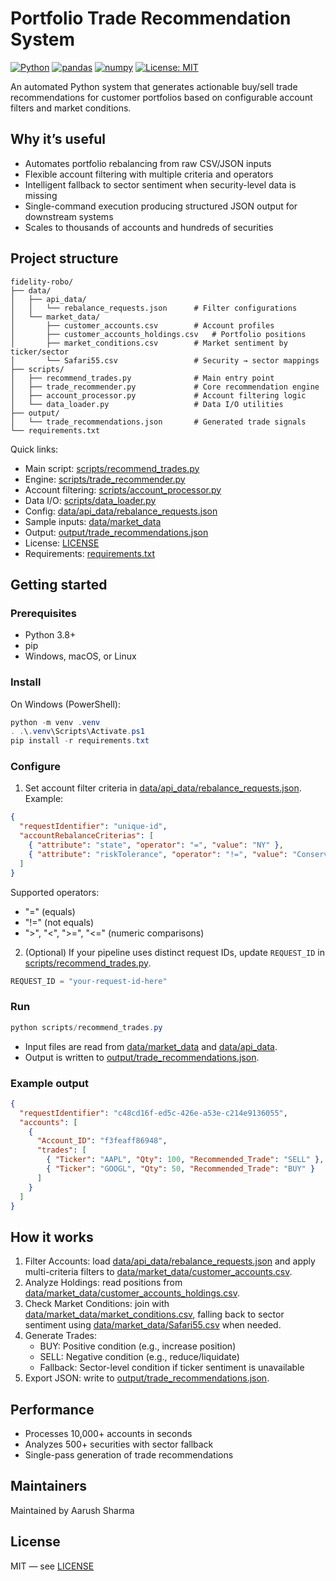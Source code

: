 # Portfolio Trade Recommendation System

[![Python](https://img.shields.io/badge/Python-3.8%2B-blue.svg)](requirements.txt)
[![pandas](https://img.shields.io/badge/pandas-2.1.3-150458.svg)](requirements.txt)
[![numpy](https://img.shields.io/badge/numpy-1.24.3-013243.svg)](requirements.txt)
[![License: MIT](https://img.shields.io/badge/License-MIT-yellow.svg)](LICENSE)

An automated Python system that generates actionable buy/sell trade recommendations for customer portfolios based on configurable account filters and market conditions.

## Why it’s useful

- Automates portfolio rebalancing from raw CSV/JSON inputs
- Flexible account filtering with multiple criteria and operators
- Intelligent fallback to sector sentiment when security-level data is missing
- Single-command execution producing structured JSON output for downstream systems
- Scales to thousands of accounts and hundreds of securities

## Project structure

```
fidelity-robo/
├── data/
│   ├── api_data/
│   │   └── rebalance_requests.json      # Filter configurations
│   └── market_data/
│       ├── customer_accounts.csv        # Account profiles
│       ├── customer_accounts_holdings.csv   # Portfolio positions
│       ├── market_conditions.csv        # Market sentiment by ticker/sector
│       └── Safari55.csv                 # Security → sector mappings
├── scripts/
│   ├── recommend_trades.py              # Main entry point
│   ├── trade_recommender.py             # Core recommendation engine
│   ├── account_processor.py             # Account filtering logic
│   └── data_loader.py                   # Data I/O utilities
├── output/
│   └── trade_recommendations.json       # Generated trade signals
└── requirements.txt
```

Quick links:

- Main script: [scripts/recommend_trades.py](scripts/recommend_trades.py)
- Engine: [scripts/trade_recommender.py](scripts/trade_recommender.py)
- Account filtering: [scripts/account_processor.py](scripts/account_processor.py)
- Data I/O: [scripts/data_loader.py](scripts/data_loader.py)
- Config: [data/api_data/rebalance_requests.json](data/api_data/rebalance_requests.json)
- Sample inputs: [data/market_data](data/market_data)
- Output: [output/trade_recommendations.json](output/trade_recommendations.json)
- License: [LICENSE](LICENSE)
- Requirements: [requirements.txt](requirements.txt)

## Getting started

### Prerequisites

- Python 3.8+
- pip
- Windows, macOS, or Linux

### Install

On Windows (PowerShell):

```powershell
python -m venv .venv
. .\.venv\Scripts\Activate.ps1
pip install -r requirements.txt
```

### Configure

1. Set account filter criteria in [data/api_data/rebalance_requests.json](data/api_data/rebalance_requests.json). Example:

```json
{
  "requestIdentifier": "unique-id",
  "accountRebalanceCriterias": [
    { "attribute": "state", "operator": "=", "value": "NY" },
    { "attribute": "riskTolerance", "operator": "!=", "value": "Conservative" }
  ]
}
```

Supported operators:

- "=" (equals)
- "!=" (not equals)
- ">", "<", ">=", "<=" (numeric comparisons)

2. (Optional) If your pipeline uses distinct request IDs, update `REQUEST_ID` in [scripts/recommend_trades.py](scripts/recommend_trades.py).

```python
REQUEST_ID = "your-request-id-here"
```

### Run

```powershell
python scripts/recommend_trades.py
```

- Input files are read from [data/market_data](data/market_data) and [data/api_data](data/api_data).
- Output is written to [output/trade_recommendations.json](output/trade_recommendations.json).

### Example output

```json
{
  "requestIdentifier": "c48cd16f-ed5c-426e-a53e-c214e9136055",
  "accounts": [
    {
      "Account_ID": "f3feaff86948",
      "trades": [
        { "Ticker": "AAPL", "Qty": 100, "Recommended_Trade": "SELL" },
        { "Ticker": "GOOGL", "Qty": 50, "Recommended_Trade": "BUY" }
      ]
    }
  ]
}
```

## How it works

1. Filter Accounts: load [data/api_data/rebalance_requests.json](data/api_data/rebalance_requests.json) and apply multi-criteria filters to [data/market_data/customer_accounts.csv](data/market_data/customer_accounts.csv).
2. Analyze Holdings: read positions from [data/market_data/customer_accounts_holdings.csv](data/market_data/customer_accounts_holdings.csv).
3. Check Market Conditions: join with [data/market_data/market_conditions.csv](data/market_data/market_conditions.csv), falling back to sector sentiment using [data/market_data/Safari55.csv](data/market_data/Safari55.csv) when needed.
4. Generate Trades:
   - BUY: Positive condition (e.g., increase position)
   - SELL: Negative condition (e.g., reduce/liquidate)
   - Fallback: Sector-level condition if ticker sentiment is unavailable
5. Export JSON: write to [output/trade_recommendations.json](output/trade_recommendations.json).

## Performance

- Processes 10,000+ accounts in seconds
- Analyzes 500+ securities with sector fallback
- Single-pass generation of trade recommendations

## Maintainers

Maintained by Aarush Sharma

## License

MIT — see [LICENSE](LICENSE)
